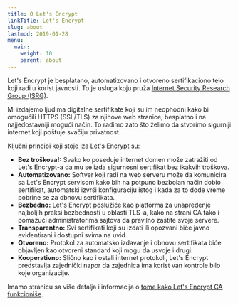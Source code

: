 ```yaml
---
title: O Let's Encrypt
linkTitle: Let's Encrypt
slug: about
lastmod: 2019-01-28
menu:
  main:
    weight: 10
    parent: about
---
```


Let's Encrypt je besplatano, automatizovano i otvoreno sertifikaciono telo koji radi u korist javnosti. To je usluga koju pruža [Internet Security Research Group (ISRG)](https://www.abetterinternet.org/).


Mi izdajemo ljudima digitalne sertifikate koji su im neophodni kako bi omogućili HTTPS (SSL/TLS) za njihove web stranice, besplatno i na najjedostavniji mogući način. To radimo zato što želimo da stvorimo sigurniji internet koji poštuje svačiju privatnost.


Ključni principi koji stoje iza Let's Encrypt su:

* **Bez troškova!:** Svako ko poseduje internet domen može zatražiti od Let's Encrypt-a da mu se izda sigurnosni sertifikat bez ikakvih troškova.
* **Automatizovano:** Softver koji radi na web serveru može da komunicira sa Let's Encrypt servisom kako bih na potpuno bezbolan način dobio sertifikat, automatski izvrši konfiguraciju istog i kada za to dođe vreme pobrine se za obnovu sertifikata.
* **Bezbedno:** Let's Encrypt poslužiće kao platforma za unapređenje najboljih praksi bezbednosti u oblasti TLS-a, kako na strani CA tako i pomažući administratorima sajtova da pravilno zaštite svoje servere.
* **Transparentno:** Svi sertifikati koji su izdati ili opozvani biće javno evidentirani i dostupni svima na uvid.
* **Otvoreno:** Protokol za automatsko izdavanje i obnovu sertifikata biće objavljen kao otvoreni standard koji mogu da usvoje i drugi.
* **Kooperativno:** Slično kao i ostali internet protokoli, Let's Encrypt predstavlja zajednički napor da zajednica ima korist van kontrole bilo koje organizacije.

Imamo stranicu sa više detalja i informacija o [tome kako Let's Encrypt CA funkcioniše](/how-it-works).
